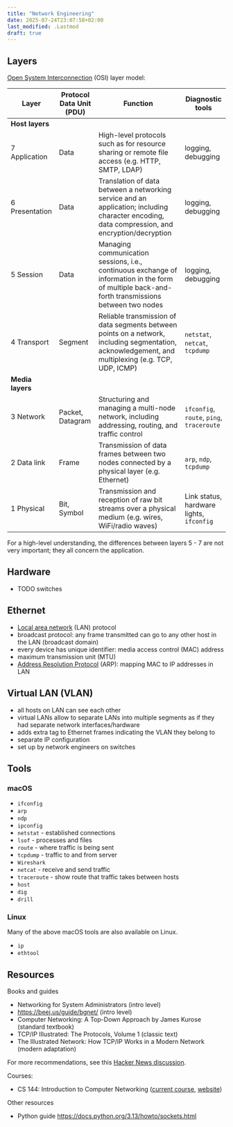 ```yaml
---
title: "Network Engineering"
date: 2025-07-24T23:07:58+02:00
last_modified: .Lastmod
draft: true
---
```


## Layers

[Open System Interconnection] (OSI) layer model:

| Layer            | Protocol Data Unit (PDU) | Function                                                                                                                                            | Diagnostic tools                          |
| ---------------- | ------------------------ | --------------------------------------------------------------------------------------------------------------------------------------------------- | ----------------------------------------- |
| **Host layers**  |                          |                                                                                                                                                     |                                           |
| 7 Application    | Data                     | High-level protocols such as for resource sharing or remote file access (e.g. HTTP, SMTP, LDAP)                                                     | logging, debugging                        |
| 6 Presentation   | Data                     | Translation of data between a networking service and an application; including character encoding, data compression, and encryption/decryption      | logging, debugging                        |
| 5 Session        | Data                     | Managing communication sessions, i.e., continuous exchange of information in the form of multiple back-and-forth transmissions between two nodes    | logging, debugging                        |
| 4 Transport      | Segment                  | Reliable transmission of data segments between points on a network, including segmentation, acknowledgement, and multiplexing (e.g. TCP, UDP, ICMP) | `netstat`, `netcat`, `tcpdump`            |
| **Media layers** |                          |                                                                                                                                                     |                                           |
| 3 Network        | Packet, Datagram         | Structuring and managing a multi-node network, including addressing, routing, and traffic control                                                   | `ifconfig`, `route`, `ping`, `traceroute` |
| 2 Data link      | Frame                    | Transmission of data frames between two nodes connected by a physical layer (e.g. Ethernet)                                                         | `arp`, `ndp`, `tcpdump`                   |
| 1 Physical       | Bit, Symbol              | Transmission and reception of raw bit streams over a physical medium (e.g. wires, WiFi/radio waves)                                                 | Link status, hardware lights, `ifconfig`  |

For a high-level understanding, the differences between layers 5 - 7 are not very important; they all concern the application.

[Open System Interconnection]: https://en.wikipedia.org/wiki/OSI_model

## Hardware

- TODO switches

## Ethernet

- [Local area network] (LAN) protocol
- broadcast protocol: any frame transmitted can go to any other host in the LAN (broadcast domain)
- every device has unique identifier: media access control (MAC) address
- maximum transmission unit (MTU)
- [Address Resolution Protocol] (ARP): mapping MAC to IP addresses in LAN

[Local area network]: https://en.wikipedia.org/wiki/Local_area_network
[Address Resolution Protocol]: https://en.wikipedia.org/wiki/Address_Resolution_Protocol

## Virtual LAN (VLAN)

- all hosts on LAN can see each other
- virtual LANs allow to separate LANs into multiple segments as if they had separate network interfaces/hardware
- adds extra tag to Ethernet frames indicating the VLAN they belong to
- separate IP configuration
- set up by network engineers on switches

## Tools

### macOS

- `ifconfig`
- `arp`
- `ndp`
- `ipconfig`
- `netstat` - established connections
- `lsof` - processes and files
- `route` - where traffic is being sent
- `tcpdump` - traffic to and from server
- `Wireshark`
- `netcat` - receive and send traffic
- `traceroute` - show route that traffic takes between hosts
- `host`
- `dig`
- `drill`

### Linux

Many of the above macOS tools are also available on Linux.

- `ip`
- `ethtool`

## Resources

Books and guides

- Networking for System Administrators (intro level)
- https://beej.us/guide/bgnet/ (intro level)
- Computer Networking: A Top-Down Approach by James Kurose (standard textbook)
- TCP/IP Illustrated: The Protocols, Volume 1 (classic text)
- The Illustrated Network: How TCP/IP Works in a Modern Network (modern adaptation)

For more recommendations, see this [Hacker News discussion](https://news.ycombinator.com/item?id=38918418).

Courses:

- CS 144: Introduction to Computer Networking ([current course](https://cs144.github.io/), [website](https://online.stanford.edu/courses/cs144-introduction-computer-networking))

Other resources

- Python guide https://docs.python.org/3.13/howto/sockets.html
